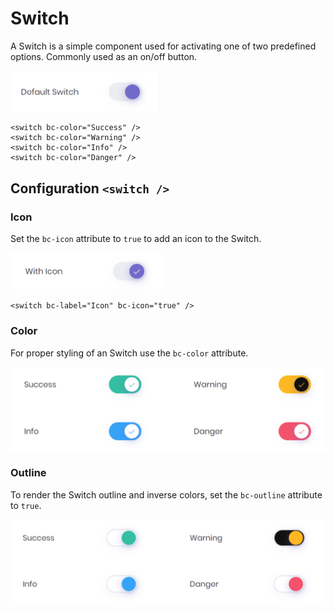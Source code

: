 # Switch

A Switch is a simple component used for activating one of two predefined options. Commonly used as an on/off button.

<img class="img-shadow img-responsive center-block" src="https://raw.githubusercontent.com/brecons/metronic-tag-helper/master/docs/images/switch_01.png" width="236" alt="Mecons Switch">

```markup
<switch bc-color="Success" />
<switch bc-color="Warning" />
<switch bc-color="Info" />
<switch bc-color="Danger" />
```

## Configuration `<switch />`

### Icon

Set the `bc-icon` attribute to `true` to add an icon to the Switch.

<img class="img-shadow img-responsive center-block" src="https://raw.githubusercontent.com/brecons/metronic-tag-helper/master/docs/images/switch_02.png" width="244" alt="Switch with Icon">

```markup
<switch bc-label="Icon" bc-icon="true" />
```

### Color

For proper styling of an Switch use the `bc-color` attribute.

<img class="img-shadow img-responsive center-block" src="https://raw.githubusercontent.com/brecons/metronic-tag-helper/master/docs/images/switch_03.png" width="523" alt="Colored Switch">

### Outline

To render the Switch outline and inverse colors, set the `bc-outline` attribute to `true`.

<img class="img-shadow img-responsive center-block" src="https://raw.githubusercontent.com/brecons/metronic-tag-helper/master/docs/images/switch_04.png" width="531" alt="Outlined Switch">